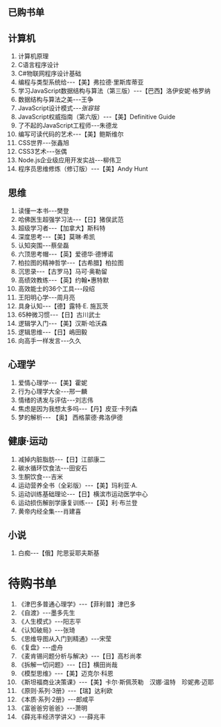 ## 已购书单
## 计算机
1. 计算机原理
2. C语言程序设计
3. C#物联网程序设计基础
4. 编程与类型系统给---【美】弗拉德·里斯库蒂亚
5. 学习JavaScript数据结构与算法（第三版）---【巴西】洛伊安妮·格罗纳
6. 数据结构与算法之美---王争
7. JavaScript设计模式---_张容铭_
8. JavaScript权威指南（第六版）---【美】Definitive Guide
9. 了不起的JavaScript工程师---朱德龙
10. 编写可读代码的艺术---【美】鲍斯维尔
11. CSS世界---张鑫旭
12. CSS3艺术---张偶
13. Node.js企业级应用开发实战---柳伟卫
14. 程序员思维修炼（修订版）---【美】Andy Hunt
## 思维
1. 读懂一本书---樊登
2. 哈佛医生超强学习法---【日】猪俣武范
3. 超级学习者---【加拿大】斯科特
4. 深度思考---【美】莫琳·希凯
5. 认知突围---蔡垒磊
6. 六顶思考帽---【英】爱德华·德博诺
7. 柏拉图的精神哲学---【古希腊】柏拉图
8. 沉思录---【古罗马】马可·奥勒留
9. 高绩效教练---【英】约翰•惠特默
10. 高效能士的36个工具---段绍
11. 王阳明心学---周月亮
12. 具身认知---【德】露特·E. 施瓦茨
13. 65种微习惯---【日】古川武士
14. 逻辑学入门---【美】汉斯·哈沃森
15. 逻辑思维---【日】嶋田毅
16. 向高手一样发言---久久
## 心理学
1. 爱情心理学---【美】霍妮 
2. 行为心理学大全---邢一麟
3. 情绪的诱发与评估---刘志伟
4. 焦虑是因为我想太多吗---【丹】皮亚·卡列森
6. 梦的解析--- 【奥】 西格蒙德·弗洛伊德 
## 健康·运动
1. 减掉内脏脂肪---【日】江部康二 
2. 碳水循环饮食法---田安石
3. 生酮饮食---吉米
4. 运动营养全书（全彩版）---【美】玛利亚·A.
5. 运动训练基础理论---【日】横滨市运动医学中心
6. 运动损伤解剖学康复训练---【英】利·布兰登
7. 黄帝内经全集---肖建喜
## 小说
1. 白痴---【俄】陀思妥耶夫斯基

# 待购书单
1. 《津巴多普通心理学》---【菲利普】津巴多
2. 《自渡》---墨多先生
3. 《人生模式》---阳志平
4. 《认知破局》---张琦
5. 《思维导图从入门到精通》---宋莹
6. 《复盘》---虚舟
7. 《麦肯锡问题分析与解决》---【日】高杉尚孝
8. 《拆解一切问题》---【日】横田尚哉
9. 《模型思维》---【美】迈克尔·科恩
10. 《斯坦福商业决策课》---【美】卡尔·斯佩茨勒　汉娜·温特　珍妮弗·迈耶
11. 《原则·系列·3册》---【瑞】达利欧
12. 《本质·系列·2册》---郎咸平
13. 《富爸爸穷爸爸》---萧明
14. 《薛兆丰经济学讲义》---薛兆丰